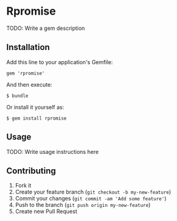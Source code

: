 # Rpromise

TODO: Write a gem description

## Installation

Add this line to your application's Gemfile:

    gem 'rpromise'

And then execute:

    $ bundle

Or install it yourself as:

    $ gem install rpromise

## Usage

TODO: Write usage instructions here

## Contributing

1. Fork it
2. Create your feature branch (`git checkout -b my-new-feature`)
3. Commit your changes (`git commit -am 'Add some feature'`)
4. Push to the branch (`git push origin my-new-feature`)
5. Create new Pull Request
